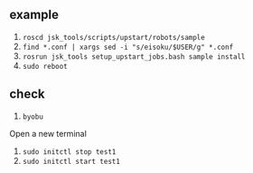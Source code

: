 ## example

1. ``roscd jsk_tools/scripts/upstart/robots/sample``
1. ``find *.conf | xargs sed -i "s/eisoku/$USER/g" *.conf``
1. ``rosrun jsk_tools setup_upstart_jobs.bash sample install``
1. ``sudo reboot``

## check
1. ``byobu``

Open a new terminal
1. ``sudo initctl stop test1``
1. ``sudo initctl start test1``
